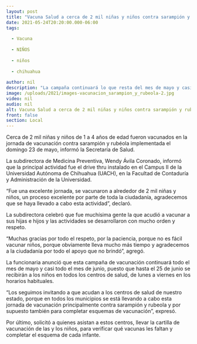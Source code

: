 ```yaml
---
layout: post
title: "Vacuna Salud a cerca de 2 mil niñas y niños contra sarampión y rubéola"
date: 2021-05-24T20:20:00.000-06:00
tags:
  
  - Vacuna
  
  - NIÑOS
  
  - niños
  
  - chihuahua
  
author: nil
description: "La campaña continuará lo que resta del mes de mayo y casi todo el mes de junio para que todos los infantes de uno a cuatro años cuenten con estas vacunas y completen su esquema básico"
image: /uploads/2021/images-vacunacion_sarampion_y_rubeola-2.jpg
video: nil
audio: nil
alt: Vacuna Salud a cerca de 2 mil niñas y niños contra sarampión y rubéola
front: false
section: Local
---
```


Cerca de 2 mil niñas y niños de 1 a 4 años de edad fueron vacunados en la jornada de vacunación contra sarampión y rubéola implementada el domingo 23 de mayo, informó la Secretaría de Salud.

 

La subdirectora de Medicina Preventiva, Wendy Ávila Coronado, informó que la principal actividad fue el drive thru instalado en el Campus II de la Universidad Autónoma de Chihuahua (UACH), en la Facultad de Contaduría y Administración de la Universidad.

 

“Fue una excelente jornada, se vacunaron a alrededor de 2 mil niñas y niños, un proceso excelente por parte de toda la ciudadanía, agradecemos que se haya llevado a cabo esta actividad”, declaró.

 

La subdirectora celebró que fue muchísima gente la que acudió a vacunar a sus hijas e hijos y las actividades se desarrollaron con mucho orden y respeto.

 

“Muchas gracias por todo el respeto, por la paciencia, porque no es fácil vacunar niños, porque obviamente lleva mucho más tiempo y agradecemos a la ciudadanía por todo el apoyo que no brindó”, agregó.

 

La funcionaria anunció que esta campaña de vacunación continuará todo el mes de mayo y casi todo el mes de junio, puesto que hasta el 25 de junio se recibirán a los niños en todos los centros de salud, de lunes a viernes en los horarios habituales.

 

“Los seguimos invitando a que acudan a los centros de salud de nuestro estado, porque en todos los municipios se está llevando a cabo esta jornada de vacunación principalmente contra sarampión y rubeola y por supuesto también para completar esquemas de vacunación”, expresó.

 

Por último, solicitó a quienes asistan a estos centros, llevar la cartilla de vacunación de las y los niños, para verificar qué vacunas les faltan y completar el esquema de cada infante.